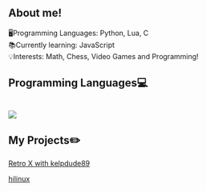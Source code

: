 ## About me!
🖥️Programming Languages: Python, Lua, C
<br/>
📚Currently learning: JavaScript
<br/>
💡Interests: Math, Chess, Video Games and Programming!


## Programming Languages💻

<br/>
<a href="https://github.com/HiPapr">
  <img align="center" src="https://github-readme-stats.vercel.app/api/top-langs/?username=HiPap&theme=cobalt" />
</a>

## My Projects✏️
<a href="https://github.com/HiPap/retro-x-webhookspammer">Retro X with kelpdude89</a>

<a href="https://github.com/HiPap/hilinux">hilinux</a>
 
<br/>
